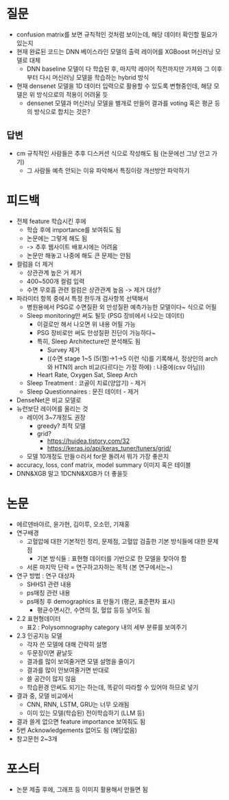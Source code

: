 # 질문
- confusion matrix를 보면 규칙적인 것처럼 보이는데, 해당 데이터 확인할 필요가 있는지
- 현재 완료된 코드는 DNN 베이스라인 모델의 출력 레이어를 XGBoost 머신러닝 모델로 대체
	- DNN baseline 모델이 다 학습된 후, 마지막 레이어 직전까지만 가져와 그 이후부터 다시 머신러닝 모델을 학습하는 hybrid 방식
- 현재 densenet 모델을 1D 데이터 입력으로 활용할 수 있도록 변형중인데, 해당 모델은 위 방식으로의 적용이 어려울 듯
	- densenet 모델과 머신러닝 모델을 별개로 만들어 결과를 voting 혹은 평균 등의 방식으로 합치는 것은?
## 답변
- cm 규칙적인 사람들은 추후 디스커션 식으로 작성해도 됨 (논문에선 그냥 안고 가기)
	- 그 사람들 예측 안되는 이유 파악해서 특징이랑 개선방안 파악하기
# 피드백
- 전체 feature 학습시킨 후에
	- 학습 후에 importance를 보여줘도 됨
	- 논문에는 그렇게 해도 됨
	- -> 추후 웹사이트 배포시에는 어려움
	- 논문만 해놓고 나중에 해도 큰 문제는 안됨
- 컬럼을 더 제거
	- 상관관계 높은 거 제거
	- 400~500개 컬럼 입력
	- 수면 무호흡 관련 컬럼은 상관관계 높음 -> 제거 대상?
- 파라미터 항목 중에서 특정 한두개 검사항목 선택해서
	- 병원용에서 PSG로 수면질환 외 만성질환 예측가능한 모델이다~ 식으로 어필
	- Sleep monitoring만 써도 될듯 (PSG 장비에서 나오는 데이터)
		- 이걸로만 해서 나오면 위 내용 어필 가능
		- PSG 장비로만 써도 만성질환 진단이 가능하다~
		- 특히, Sleep Architecture만 분석해도 됨
			- Survey 제거
			- ((수면 stage 1~5 (5(깸)->1->5 이런 식)를 기록해서, 정상인의 arch와 HTN의 arch 비교(다르다는 가정 하에) : 나중에(csv 아님)))
		- Heart Rate, Oxygen Sat, Sleep Arch
	- Sleep Treatment : 코골이 치료(양압기) - 제거
	- Sleep Questionnaires : 문진 데이터 - 제거
- DenseNet은 비교 모델로
- 뉴런보단 레이어를 올리는 것
	- 레이어 3~7개정도 권장
		- greedy? 최적 모델
		- grid?
			- https://huidea.tistory.com/32
			- https://keras.io/api/keras_tuner/tuners/grid/
	- 모델 10개정도 만들ㅇ러서 for문 돌려서 뭐가 가장 좋은지
- accuracy, loss, conf matrix, model summary 이미지 혹은 테이블
- DNN&XGB 말고 1DCNN&XGB가 더 좋을듯
# 논문
- 에르덴바야르, 윤가현, 김이루, 오소민, 기재홍
- 연구배경
	- 고혈압에 대한 기본적인 정리, 문제점, 고혈압 검출한 기본 방식들에 대한 문제점
		- 기본 방식들 : 표현형 데이터를 기반으로 한 모델을 찾아야 함
	- 서론 마지막 단락 = 연구하고자하는 목적 (본 연구에서는~)
- 연구 방법 : 연구 대상자
	- SHHS1 관련 내용
	- ps매칭 관련 내용
	- ps매칭 후 demographics 표 만들기 (평균, 표준편차 표시)
		- 평균수면시간, 수면의 질, 혈압 등등 넣어도 됨
- 2.2 표현형데이터
	- 표2 : Polysomnography category 내의 세부 분류를 보여주기
- 2.3 인공지능 모델
	- 각자 쓴 모델에 대해 간략히 설명
	- 두문장이면 끝날듯
	- 결과를 많이 보여줄거면 모델 설명을 줄이기
	- 결과를 많이 안보여줄거면 반대로
	- 쓸 공간이 많지 않음
	- 학습환경 안써도 되기는 하는데, 똑같이 따라할 수 있어야 하므로 넣기
- 결과 중, 모델 비교에서
	- CNN, RNN, LSTM, GRU는 너무 오래됨
	- 이미 있는 모델(학습된) 전이학습하기 (LLM 등)
- 결과 쓸게 없으면 feature importance 보여줘도 됨
- 5번 Acknowledgements 없어도 됨 (해당없음)
- 참고문헌 2~3개
# 포스터
- 논문 제출 후에, 그래프 등 이미지 활용해서 만들면 됨